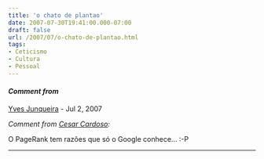 ```yaml
---
title: 'o chato de plantao'
date: 2007-07-30T19:41:00.000-07:00
draft: false
url: /2007/07/o-chato-de-plantao.html
tags: 
- Ceticismo
- Cultura
- Pessoal
---
```


#### _Comment from_
[Yves Junqueira](https://www.blogger.com/profile/00104361785049371212 "noreply@blogger.com") - <time datetime="2007-07-31T03:14:00.000-07:00">Jul 2, 2007</time>

_Comment from [Cesar Cardoso](http://fudeblog.zyakannazio.eti.br):_  
  
O PageRank tem razões que só o Google conhece... :-P
<hr />
